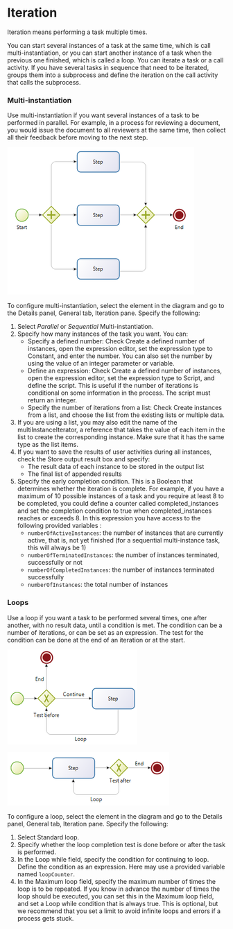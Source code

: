 # Iteration

Iteration means performing a task multiple times.

You can start several instances of a task at the same time, which is call multi-instantiation, or you can start another instance of a task when the previous one finished, which is called a loop. You can iterate a task or a call activity. If you have several tasks in sequence that need to be iterated, groups them into a subprocess and define the iteration on the call activity that calls the subprocess.

### Multi-instantiation

Use multi-instantiation if you want several instances of a task to be performed in parallel. For example, in a process for reviewing a document, you would issue the document to all reviewers at the same time, then collect all their feedback before moving to the next step.

  ![Multi-instantiation](images/images-6_0/multi_inst.png)

To configure multi-instantiation, select the element in the diagram and go to the Details panel, General tab, Iteration pane. Specify the following:

1. Select _Parallel_ or _Sequential_ Multi-instantiation.
2. Specify how many instances of the task you want. You can:
   * Specify a defined number: Check Create a defined number of instances, open the expression editor, set the expression type to  Constant, and enter the number. You can also set the number by using the value of an integer parameter or variable.
   * Define an expression: Check Create a defined number of instances, open the expression editor, set the expression type to Script, and define the script. This is useful if the number of iterations is conditional on some information in the process. The script must return an integer.
   * Specify the number of iterations from a list: Check Create instances from a list, and choose the list from the existing lists or multiple data.
3. If you are using a list, you may also edit the name of the multiInstanceIterator, a reference that takes the value of each item in the list to create the corresponding instance. Make sure that it has the same type as the list items.
4. If you want to save the results of user activities during all instances, check the Store output result box and specify:
   * The result data of each instance to be stored in the output list
   * The final list of appended results
5. Specify the early completion condition. This is a Boolean that determines whether the iteration is complete. For example, if you have a maximum of 10 possible instances of a task and you require at least 8 to be completed, you could define a counter called completed\_instances and set the completion condition to true when completed\_instances reaches or exceeds 8. In this expression you have access to the following provided variables :
   * `numberOfActiveInstances`: the number of instances that are currently active, that is, not yet finished (for a sequential multi-instance task, this will always be 1)
   * `numberOfTerminatedInstances`: the number of instances terminated, successfully or not
   * `numberOfCompletedInstances`: the number of instances terminated successfully
   * `numberOfInstances`: the total number of instances

### Loops

Use a loop if you want a task to be performed several times, one after another, with no result data, until a condition is met. The condition can be a number of iterations, or can be set as an expression. The test for the condition can be done at the end of an iteration or at the start.

  ![Looping with Test Before](images/images-6_0/loop_testBefore.png)

  ![Looping with Test After](images/images-6_0/loop_testAfter.png)

To configure a loop, select the element in the diagram and go to the Details panel, General tab, Iteration pane. Specify the following:

1. Select Standard loop.
2. Specify whether the loop completion test is done before or after the task is performed.
3. In the Loop while field, specify the condition for continuing to loop. Define the condition as an expression. Here may use a provided variable named `loopCounter`.
4. In the Maximum loop field, specify the maximum number of times the loop is to be repeated. If you know in advance the number of times the loop should be executed, you can set this in the Maximum loop field, and set a Loop while condition that is always true. This is optional, but we recommend that you set a limit to avoid infinite loops and errors if a process gets stuck.
